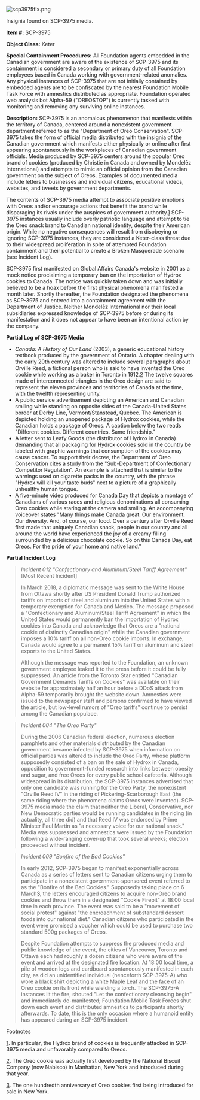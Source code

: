 ![scp3975fix.png](http://scp-sandbox-3.wdfiles.com/local--files/observerseptember/scp3975fix.png)

Insignia found on SCP-3975 media.

**Item #:** SCP-3975

**Object Class:** Keter

**Special Containment Procedures:** All Foundation agents embedded in the Canadian government are aware of the existence of SCP-3975 and its containment is considered a secondary or primary duty of all Foundation employees based in Canada working with government-related anomalies. Any physical instances of SCP-3975 that are not initially contained by embedded agents are to be confiscated by the nearest Foundation Mobile Task Force with amnestics distributed as appropriate. Foundation operated web analysis bot Alpha-59 ("OREOSTOP") is currently tasked with monitoring and removing any surviving online instances.

**Description:** SCP-3975 is an anomalous phenomenon that manifests within the territory of Canada, centered around a nonexistent government department referred to as the "Department of Oreo Conservation". SCP-3975 takes the form of official media distributed with the insignia of the Canadian government which manifests either physically or online after first appearing spontaneously in the workplaces of Canadian government officials. Media produced by SCP-3975 centers around the popular Oreo brand of cookies (produced by Christie in Canada and owned by Mondelēz International) and attempts to mimic an official opinion from the Canadian government on the subject of Oreos. Examples of documented media include letters to businesses and individual citizens, educational videos, websites, and tweets by government departments.

The contents of SCP-3975 media attempt to associate positive emotions with Oreos and/or encourage actions that benefit the brand while disparaging its rivals under the auspices of government authority.[1](javascript:;) SCP-3975 instances usually include overly patriotic language and attempt to tie the Oreo snack brand to Canadian national identity, despite their American origin. While no negative consequences will result from disobeying or ignoring SCP-3975 instances, they are considered a Keter-class threat due to their widespread proliferation in spite of attempted Foundation containment and their potential to create a Broken Masquerade scenario (see Incident Log).

SCP-3975 first manifested on Global Affairs Canada's website in 2001 as a mock notice proclaiming a temporary ban on the importation of Hydrox cookies to Canada. The notice was quickly taken down and was initially believed to be a hoax before the first physical phenomena manifested a month later. Shortly thereafter, the Foundation designated the phenomena as SCP-3975 and entered into a containment agreement with the Department of Justice. Neither Mondelēz International nor their local subsidiaries expressed knowledge of SCP-3975 before or during its manifestation and it does not appear to have been an intentional action by the company.

**Partial Log of SCP-3975 Media**

*   _Canada: A History of Our Land_ (2003), a generic educational history textbook produced by the government of Ontario. A chapter dealing with the early 20th century was altered to include several paragraphs about Orville Reed, a fictional person who is said to have invented the Oreo cookie while working as a baker in Toronto in 1912.[2](javascript:;) The twelve squares made of interconnected triangles in the Oreo design are said to represent the eleven provinces and territories of Canada at the time, with the twelfth representing unity.
*   A public service advertisement depicting an American and Canadian smiling while standing on opposite sides of the Canada-United States border at Derby Line, Vermont/Stanstead, Quebec. The American is depicted holding an unopened package of Hydrox cookies, while the Canadian holds a package of Oreos. A caption below the two reads "Different cookies. Different countries. Same friendship."
*   A letter sent to Leafy Goods (the distributor of Hydrox in Canada) demanding that all packaging for Hydrox cookies sold in the country be labeled with graphic warnings that consumption of the cookies may cause cancer. To support their decree, the Department of Oreo Conservation cites a study from the "Sub-Department of Confectionary Competitor Regulation". An example is attached that is similar to the warnings used on cigarette packs in the country, with the phrase "Hydrox will kill your taste buds" next to a picture of a graphically unhealthy human tongue.
*   A five-minute video produced for Canada Day that depicts a montage of Canadians of various races and religious denominations all consuming Oreo cookies while staring at the camera and smiling. An accompanying voiceover states "Many things make Canada great. Our environment. Our diversity. And, of course, our food. Over a century after Orville Reed first made that uniquely Canadian snack, people in our country and all around the world have experienced the joy of a creamy filling surrounded by a delicious chocolate cookie. So on this Canada Day, eat Oreos. For the pride of your home and native land."

**Partial Incident Log**

> _Incident 012 "Confectionary and Aluminum/Steel Tariff Agreement"_ \[Most Recent Incident\]
> 
> In March 2018, a diplomatic message was sent to the White House from Ottawa shortly after US President Donald Trump authorized tariffs on imports of steel and aluminum into the United States with a temporary exemption for Canada and Mexico. The message proposed a "Confectionary and Aluminum/Steel Tariff Agreement" in which the United States would permanently ban the importation of Hydrox cookies into Canada and acknowledge that Oreos are a "national cookie of distinctly Canadian origin" while the Canadian government imposes a 10% tariff on all non-Oreo cookie imports. In exchange, Canada would agree to a permanent 15% tariff on aluminum and steel exports to the United States.
> 
> Although the message was reported to the Foundation, an unknown government employee leaked it to the press before it could be fully suppressed. An article from the Toronto Star entitled "Canadian Government Demands Tariffs on Cookies" was available on their website for approximately half an hour before a DDoS attack from Alpha-59 temporarily brought the website down. Amnestics were issued to the newspaper staff and persons confirmed to have viewed the article, but low-level rumors of "Oreo tariffs" continue to persist among the Canadian populace.

> _Incident 004 "The Oreo Party"_
> 
> During the 2006 Canadian federal election, numerous election pamphlets and other materials distributed by the Canadian government became infected by SCP-3975 when information on official parties was altered to include the Oreo Party, whose platform supposedly consisted of a ban on the sale of Hydrox in Canada, opposition to government-funded research into links between obesity and sugar, and free Oreos for every public school cafeteria. Although widespread in its distribution, the SCP-3975 instances advertised that only one candidate was running for the Oreo Party, the nonexistent "Orville Reed IV" in the riding of Pickering-Scarborough East (the same riding where the phenomena claims Oreos were invented). SCP-3975 media made the claim that neither the Liberal, Conservative, nor New Democratic parties would be running candidates in the riding (in actuality, all three did) and that Reed IV was endorsed by Prime Minister Paul Martin as "a necessary voice for our national snack." Media was suppressed and amnestics were issued by the Foundation following a wide-ranging cover-up that took several weeks; election proceeded without incident.

> _Incident 009 "Bonfire of the Bad Cookies"_
> 
> In early 2012, SCP-3975 began to manifest exponentially across Canada as a series of letters sent to Canadian citizens urging them to participate in a nonexistent government-sponsored event referred to as the "Bonfire of the Bad Cookies." Supposedly taking place on 6 March[3](javascript:;), the letters encouraged citizens to acquire non-Oreo brand cookies and throw them in a designated "Cookie Firepit" at 18:00 local time in each province. The event was said to be a "movement of social protest" against "the encroachment of substandard dessert foods into our national diet." Canadian citizens who participated in the event were promised a voucher which could be used to purchase two standard 500g packages of Oreos.
> 
> Despite Foundation attempts to suppress the produced media and public knowledge of the event, the cities of Vancouver, Toronto and Ottawa each had roughly a dozen citizens who were aware of the event and arrived at the designated fire location. At 18:00 local time, a pile of wooden logs and cardboard spontaneously manifested in each city, as did an unidentified individual (henceforth SCP-3975-A) who wore a black shirt depicting a white Maple Leaf and the face of an Oreo cookie on its front while wielding a torch. The SCP-3975-A instances lit the fire, shouted "Let the confectionary cleansing begin" and immediately de-manifested; Foundation Mobile Task Forces shut down each event and distributed amnestics to participants shortly afterwards. To date, this is the only occasion where a humanoid entity has appeared during an SCP-3975 incident.

Footnotes

[1](javascript:;). In particular, the Hydrox brand of cookies is frequently attacked in SCP-3975 media and unfavorably compared to Oreos.

[2](javascript:;). The Oreo cookie was actually first developed by the National Biscuit Company (now Nabisco) in Manhattan, New York and introduced during that year.

[3](javascript:;). The one hundredth anniversary of Oreo cookies first being introduced for sale in New York.
